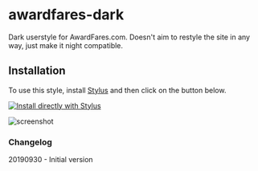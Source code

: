 # awardfares-dark
Dark userstyle for AwardFares.com. Doesn't aim to restyle the site in any way, just make it night compatible.

## Installation

To use this style, install [Stylus](https://add0n.com/stylus.html) and then click on the button below.

[![Install directly with Stylus][badge]][style]

[badge]: https://img.shields.io/badge/Install%20directly%20with-Stylus-116b59.svg?longCache=true&style=for-the-badge
[style]: https://raw.githubusercontent.com/macfeaster/awardfares-dark/master/awardfares.user.css

![screenshot](https://i.imgur.com/xWIiU2I.png)

### Changelog

20190930 - Initial version
